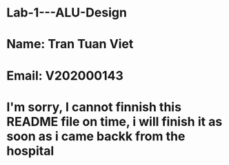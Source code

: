 # Lab-1---ALU-Design
# Name: Tran Tuan Viet
# Email: V202000143
# I'm sorry, I cannot finnish this README file on time, i will finish it as soon as i came backk from the hospital